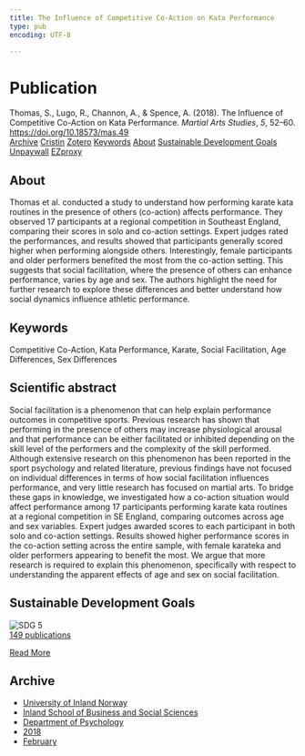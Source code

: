 ```yaml
---
title: The Influence of Competitive Co-Action on Kata Performance
type: pub
encoding: UTF-8

---
```

<h1>Publication</h1>
<article id="csl-bib-container-B4LGYCRG" class="csl-bib-container">
  <div class="csl-bib-body"> <div class="csl-entry">Thomas, S., Lugo, R., Channon, A., &#38; Spence, A. (2018). The Influence of Competitive Co-Action on Kata Performance. <i>Martial Arts Studies</i>, <i>5</i>, 52–60. <a href="https://doi.org/10.18573/mas.49">https://doi.org/10.18573/mas.49</a></div> </div>
  <div class="csl-bib-buttons">
    <a href="#taxonomy-article-B4LGYCRG" alt="archive" class="csl-bib-button">Archive</a>
    <a href="https://app.cristin.no/results/show.jsf?id=1564425" alt="Cristin" class="csl-bib-button">Cristin</a>
    <a href="http://zotero.org/groups/5881554/items/B4LGYCRG" alt="Zotero" class="csl-bib-button">Zotero</a>
    <a href="#keywords-article-B4LGYCRG" alt="keywords" class="csl-bib-button">Keywords</a>
    <a href="#about-article-B4LGYCRG" alt="about_pub" class="csl-bib-button">About</a>
    <a href="#sdg-article-B4LGYCRG" alt="sdg" class="csl-bib-button">Sustainable Development Goals</a>
    <a href="http://mas.cardiffuniversitypress.org/articles/10.18573/mas.49/galley/55/download/" alt="Unpaywall" class="csl-bib-button">Unpaywall</a>
    <a href="http://mas.cardiffuniversitypress.org/articles/10.18573/mas.49/galley/55/download/" alt="EZproxy" class="csl-bib-button">EZproxy</a>
  </div>
  <div id="csl-bib-meta-container-B4LGYCRG"></div>
</article>
<div id="csl-bib-meta-B4LGYCRG" class="csl-bib-meta">
  <article id="about-article-B4LGYCRG" class="about_pub-article">
    <h1>About</h1>
    Thomas et al. conducted a study to understand how performing karate kata routines in the presence of others (co-action) affects performance. They observed 17 participants at a regional competition in Southeast England, comparing their scores in solo and co-action settings. Expert judges rated the performances, and results showed that participants generally scored higher when performing alongside others. Interestingly, female participants and older performers benefited the most from the co-action setting. This suggests that social facilitation, where the presence of others can enhance performance, varies by age and sex. The authors highlight the need for further research to explore these differences and better understand how social dynamics influence athletic performance.
  </article>
  <article id="keywords-article-B4LGYCRG" class="keywords-article">
    <h1>Keywords</h1>
    Competitive Co-Action, Kata Performance, Karate, Social Facilitation, Age Differences, Sex Differences
  </article>
  <article id="abstract-article-B4LGYCRG" class="abstract-article">
    <h1>Scientific abstract</h1>
    Social facilitation is a phenomenon that can help explain performance outcomes in competitive sports. Previous research has shown that performing in the presence of others may increase physiological arousal and that performance can be either facilitated or inhibited depending on the skill level of the performers and the complexity of the skill performed. Although extensive research on this phenomenon has been reported in the sport psychology and related literature, previous findings have not focused on individual differences in terms of how social facilitation influences performance, and very little research has focused on martial arts. To bridge these gaps in knowledge, we investigated how a co-action situation would affect performance among 17 participants performing karate kata routines at a regional competition in SE England, comparing outcomes across age and sex variables. Expert judges awarded scores to each participant in both solo and co-action settings. Results showed higher performance scores in the co-action setting across the entire sample, with female karateka and older performers appearing to benefit the most. We argue that more research is required to explain this phenomenon, specifically with respect to understanding the apparent effects of age and sex on social facilitation.
  </article>
  <article id="sdg-article-B4LGYCRG" class="sdg-article">
    <h1>Sustainable Development Goals</h1>
    <div class="sdg-container"><div id="sdg5" class="sdg">
        <img src="{{< params subfolder >}}images/sdg/sdg05_en.png" class="image" alt="SDG 5">
        <div class="sdg-overlay">
          <a href="{{< params subfolder >}}en/archive/?sdg=5#archive" class="sdg-publication-count"><span>149</span> publications</a>
          <p><a href="https://sdgs.un.org/goals/goal5" class="sdg-read-more">Read More</a></p>
        </div>
      </div></div>
  </article>
  <article id="taxonomy-article-B4LGYCRG" class="taxonomy-article">
    <h1>Archive</h1>
    <ul>
      <li><a href="{{< params subfolder >}}en/archive/?key=3DCRN523">University of Inland Norway</a></li>
      <li><a href="{{< params subfolder >}}en/archive/?key=DU8Q9LN9">Inland School of Business and Social Sciences</a></li>
      <li><a href="{{< params subfolder >}}en/archive/?key=KTD9NXA8">Department of Psychology</a></li>
      <li><a href="{{< params subfolder >}}en/archive/?key=EQ5YLBRL">2018</a></li>
      <li><a href="{{< params subfolder >}}en/archive/?key=YPAGYH9Y">February</a></li>
    </ul>
  </article>
</div>

